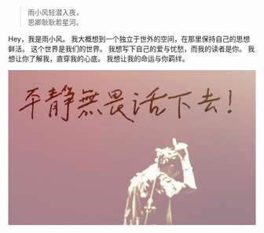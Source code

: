 > 雨小风轻潜入夜，  
> 思卿耿耿若星河。

Hey，我是雨小风。
我大概想到一个独立于世外的空间，在那里保持自己的思想鲜活。
这个世界是我们的世界。
我想写下自己的爱与忧愁，而我的读者是你。
我想让你了解我，直穿我的心底。
我想让我的命运与你羁绊。




![ab-me](/img/ab-me.jpg)



